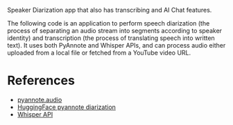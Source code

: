 Speaker Diarization app that also has transcribing and AI Chat features.

The following code is an application to perform speech diarization (the process of separating an audio stream into segments according to speaker identity) and transcription (the process of translating speech into written text). It uses both PyAnnote and Whisper APIs, and can process audio either uploaded from a local file or fetched from a YouTube video URL.

# References
  - [pyannote.audio](https://github.com/pyannote/pyannote-audio)
  - [HuggingFace pyannote diarization](https://huggingface.co/pyannote/speaker-diarization-3.0)
  - [Whisper API](https://platform.openai.com/docs/guides/speech-to-text/quickstart)